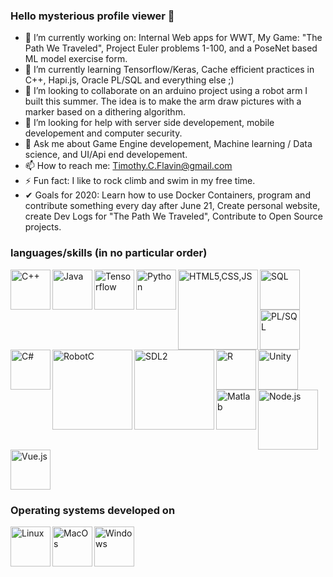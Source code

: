 ### Hello mysterious profile viewer 👋

- 🔭 I’m currently working on: Internal Web apps for WWT, My Game: "The Path We Traveled", Project Euler problems 1-100, and a PoseNet based ML model exercise form.
- 🌱 I’m currently learning Tensorflow/Keras, Cache efficient practices in C++, Hapi.js, Oracle PL/SQL and everything else ;)
- 👯 I’m looking to collaborate on an arduino project using a robot arm I built this summer. The idea is to make the arm draw pictures with a marker based on a dithering algorithm.
- 🤔 I’m looking for help with server side developement, mobile developement and computer security.
- 💬 Ask me about Game Engine developement, Machine learning / Data science, and UI/Api end developement.
- 📫 How to reach me: Timothy.C.Flavin@gmail.com
- ⚡ Fun fact: I like to rock climb and swim in my free time. 
- ✔  Goals for 2020: Learn how to use Docker Containers, program and contribute something every day after June 21, Create personal website, create Dev Logs for "The Path We Traveled", Contribute to Open Source projects.

### languages/skills (in no particular order)
<img alt="C++" src="https://user-images.githubusercontent.com/42747200/46140125-da084900-c26d-11e8-8ea7-c45ae6306309.png" alt="C++" width=64 align="left"/>
<img alt="Java" src="https://cdn.iconscout.com/icon/free/png-256/java-23-225999.png" width=64 align="left"/>
<img alt="Tensorflow" src="https://miro.medium.com/max/3150/1*iDQvKoz7gGHc6YXqvqWWZQ.png" width=64 align="left"/>
<img alt="Python" src="https://cdn3.iconfinder.com/data/icons/logos-and-brands-adobe/512/267_Python-512.png" width=64 align="left"/>
<img alt="HTML5,CSS,JS" src="https://user-images.githubusercontent.com/30186107/29488525-f55a69d0-84da-11e7-8a39-5476f663b5eb.png" width=128 align="left"/>
<img alt="SQL" src="https://image.flaticon.com/icons/png/512/29/29165.png" width=64 align="left"/>
<img alt="PL/SQL" src="https://my.trocaire.edu/app/uploads/2016/12/pl-sql.png" width=64 align="left"/>
<img alt="C#" src="https://upload.wikimedia.org/wikipedia/commons/thumb/7/7a/C_Sharp_logo.svg/1200px-C_Sharp_logo.svg.png" width=64 align="left"/>
<img alt="Unity" src="https://cdn4.iconfinder.com/data/icons/logos-brands-5/24/unity-512.png" width=64/>
<img alt="RobotC" src="https://renegaderobotics.org/wp-content/uploads/ROBOTC-logo-larger-e1500138348470.png" width=128 align="left"/>
<img alt="SDL2" src="https://matthewstyles.com/wp-content/uploads/2018/03/Sdl-logo.png" width=128 align="left"/>
<img alt="R" src="https://cdn.iconscout.com/icon/free/png-256/r-5-283170.png" width=64 align="left"/>
<img alt="Matlab" src="https://upload.wikimedia.org/wikipedia/commons/2/21/Matlab_Logo.png" width=64 align="left"/>
<img alt="Node.js" src="https://icon-library.com/images/node-icon/node-icon-21.jpg" width=96 align="left"/>
<img alt="Vue.js" src="https://cdn.iconscout.com/icon/free/png-512/vue-282497.png" width=64/>
<h3>Operating systems developed on</h3>
<img alt="Linux" src="https://cdn3.iconfinder.com/data/icons/logos-brands-3/24/logo_brand_brands_logos_linux-512.png" width=64 align="left"/>
<img alt="MacOs" src="https://cdn.osxdaily.com/wp-content/uploads/2013/11/finder.png" width=64 align="left"/>
<img alt="Windows" src="https://icons-for-free.com/iconfiles/png/512/windows+icon-1320183248795058577.png" width=64 align="left"/>
